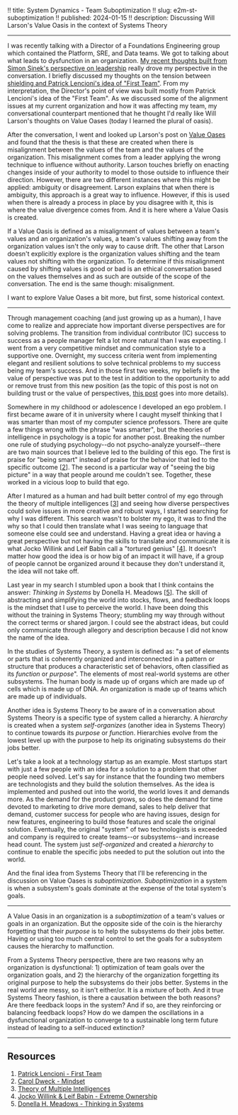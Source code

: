 !! title: System Dynamics - Team Suboptimization
!! slug: e2m-st-suboptimization
!! published: 2024-01-15
!! description: Discussing Will Larson's Value Oasis in the context of Systems Theory

---

I was recently talking with a Director of a Foundations Engineering group which contained the Platform, SRE, and Data
teams. We got to talking about what leads to dysfunction in an organization. [My recent thoughts built from Simon Sinek's
perspective on leadership](./e2m-management-and-leadership) really drove my perspective in the conversation. I
briefly discussed my thoughts on the tension between 
[shielding and Patrick Lencioni's idea of "First Team"](./e2m-shield-vs-first-team). From my interpretation, the
Director's point of view was built mostly from Patrick Lencioni's idea of the "First Team". As we discussed some of the
alignment issues at my current organization and how it was affecting my team, my conversational counterpart mentioned
that he thought I'd really like Will Larson's thoughts on Value Oases (today I learned the plural of oasis). 

After the conversation, I went and looked up Larson's post on [Value Oases](https://lethain.com/values-oasis/) and found
that the thesis is that these are created when there is misalignment between the values of the team and the values of
the organization. This misalignment comes from a leader applying the wrong technique to influence without authority.
Larson touches briefly on enacting changes inside of your authority to model to those outside to influence their
direction. However, there are two different instances where this might be applied: ambiguity or disagreement. Larson
explains that when there is ambiguity, this approach is a great way to influence. However, if this is used when there is
already a process in place by you disagree with it, this is where the value divergence comes from. And it is here where
a Value Oasis is created.


If a Value Oasis is defined as a misalignment of values between a team's values and an organization's values, a team's
values shifting away from the organization values isn't the only way to cause drift. The other that Larson doesn't
explicitly explore is the organization values shifting and the team values not shifting with the organization. To
determine if this misalignment caused by shifting values is good or bad is an ethical conversation based on the values
themselves and as such are outside of the scope of the conversation. The end is the same though: misalignment.

I want to explore Value Oases a bit more, but first, some historical context.

---

Through management coaching (and just growing up as a human), I have come to realize and appreciate how important
diverse perspectives are for solving problems. The transition from individual contributor (IC) success to success as a
people manager felt a lot more natural than I was expecting. I went from a very competitive mindset and communication
style to a supportive one. Overnight, my success criteria went from implementing elegant and resilient solutions to
solve technical problems to my success being my team's success. And in those first two weeks, my beliefs in the value of
perspective was put to the test in addition to the opportunity to add or remove trust from this new position (as the
topic of this post is not on building trust or the value of perspectives, [this post](./e2m-marbles)
goes into more details).

Somewhere in my childhood or adolescence I developed an ego problem. I first became aware of it in university where I
caught myself thinking that I was smarter than most of my computer science professors. There are quite a few things
wrong with the phrase "was smarter", but the theories of intelligence in psychology is a topic for another post.
Breaking the number one rule of studying psychology--do not psycho-analyze yourself--there are two main sources that I
believe led to the building of this ego. The first is praise for "being smart" instead of praise for the behavior that
led to the specific outcome [[2](https://www.penguinrandomhouse.com/books/44330/mindset-by-carol-s-dweck-phd/)]. The
second is a particular way of "seeing the big picture" in a way that people around me couldn't see. Together, these
worked in a vicious loop to build that ego. 

After I matured as a human and had built better control of my ego through the theory of multiple intelligences
[[3](https://en.wikipedia.org/wiki/Theory_of_multiple_intelligences)] and seeing how diverse perspectives could solve
issues in more creative and robust ways, I started searching for why I was different. This search wasn't to bolster my
ego, it was to find the why so that I could then translate what I was seeing to language that someone else could see and
understand. Having a great idea or having a great perspective but not having the skills to translate and communicate it
is what Jocko Willink and Leif Babin call a "tortured genius" [[4](https://echelonfront.com/books/extreme-ownership/)]. It
doesn't matter how good the idea is or how big of an impact it will have, if a group of people cannot be organized
around it because they don't understand it, the idea will not take off.

Last year in my search I stumbled upon a book that I think contains the answer: _Thinking in Systems_ by Donella H.
Meadows [[5](https://www.chelseagreen.com/product/thinking-in-systems/)]. The skill of abstracting and simplifying the
world into stocks, flows, and feedback loops is the mindset that I use to perceive the world. I have been doing this
without the training in Systems Theory; stumbling my way through without the correct terms or shared jargon. I could see
the abstract ideas, but could only communicate through allegory and description because I did not know the name of the
idea.

In the studies of Systems Theory, a system is defined as: "a set of elements or parts that is coherently organized and
interconnected in a pattern or structure that produces a characteristic set of behaviors, often classified as its
_function_ or _purpose_". The elements of most real-world systems are other subsystems. The human body is made up of
organs which are made up of cells which is made up of DNA. An organization is made up of teams which are made up of
individuals. 

Another idea is Systems Theory to be aware of in a conversation about Systems Theory is a specific type of system called
a hierarchy. A _hierarchy_ is created when a system _self-organizes_ (another idea in Systems Theory) to continue
towards its _purpose_ or _function_. Hierarchies evolve from the lowest level up with the purpose to help its
originating subsystems do their jobs better.

Let's take a look at a technology startup as an example. Most startups start with just a few people with an idea for a
solution to a problem that other people need solved. Let's say for instance that the founding two members are
technologists and they build the solution themselves. As the idea is implemented and pushed out into the world, the
world loves it and demands more. As the demand for the product grows, so does the demand for time devoted to marketing
to drive more demand, sales to help deliver that demand, customer success for people who are having issues, design for
new features, engineering to build those features and scale the original solution. Eventually, the original "system" of
two technologists is exceeded and company is required to create teams--or subsystems--and increase head count. The
system just _self-organized_ and created a _hierarchy_ to continue to enable the specific jobs needed to put the
solution out into the world.

And the final idea from Systems Theory that I'll be referencing in the discussion on Value Oases is _suboptimization_.
_Suboptimization_ in a system is when a subsystem's goals dominate at the expense of the total system's goals.

---

A Value Oasis in an organization is a _suboptimization_ of a team's values or goals in an organization. But the opposite
side of the coin is the hierarchy forgetting that their _purpose_ is to help the subsystems do their jobs better. 
Having or using too much central control to set the goals for a subsystem causes the hierarchy to malfunction. 

From a Systems Theory perspective, there are two reasons why an organization is dysfunctional: 1) optimization of team
goals over the organization goals, and 2) the hierarchy of the organization forgetting its original purpose to help the
subsystems do their jobs better. Systems in the real world are messy, so it isn't either/or. It is a mixture of both.
And it true Systems Theory fashion, is there a causation between the both reasons? Are there feedback loops in the
system? And if so, are they reinforcing or balancing feedback loops? How do we dampen the oscillations in a
dysfunctional organization to converge to a sustainable long term future instead of leading to a self-induced
extinction?

---

## Resources

1. [Patrick Lencioni - First Team](https://www.youtube.com/watch?v=BjE_mPoZPSg)
2. [Carol Dweck - Mindset](https://www.penguinrandomhouse.com/books/44330/mindset-by-carol-s-dweck-phd/)
3. [Theory of Multiple Intelligences](https://en.wikipedia.org/wiki/Theory_of_multiple_intelligences)
4. [Jocko Willink & Leif Babin - Extreme Ownership](https://echelonfront.com/books/extreme-ownership/)
5. [Donella H. Meadows - Thinking in Systems](https://www.chelseagreen.com/product/thinking-in-systems/)
